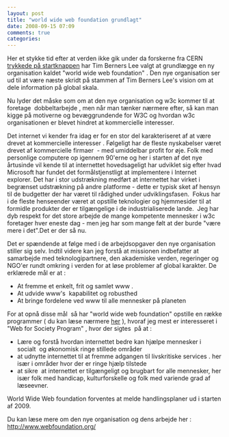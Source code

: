 ```yaml
---
layout: post
title: "world wide web foundation grundlagt"
date: 2008-09-15 07:09
comments: true 
categories: 
---
```

Her et stykke tid efter at verden ikke gik under da forskerne fra CERN<a href="http://www.labnews.co.uk/laboratory_article.php/3753/2/lhc-at-cern-powers-up-successfully"> trykkede på startknappen</a> har Tim Berners Lee valgt at grundlægge en ny organisation kaldet "world wide web foundation" . Den nye organisation ser ud til at være næste skridt på stammen af Tim Berners Lee's vision om at dele information på global skala.

Nu lyder det måske som om at den nye organisation og w3c kommer til at foretage  dobbeltarbejde , men når man tænker nærmere efter, så kan man kigge på motiverne og bevæggrundende for W3C og hvordan w3c organisationen er blevet hindret at kommercielle interesser.

Det internet vi kender fra idag er for en stor del karakteriseret af at være drevet at kommercielle interesser . Følgeligt har de fleste nyskabelser været drevet af kommercielle firmaer  - med umiddelbar profit for øje. Folk med personlige computere op igennem 90'erne og her i starten af det nye årtusinde vil kende til at internettet hovedsageligt har udviklet sig efter hvad Microsoft har fundet det formålstjenstligt at implementere i Internet explorer. Det har i stor udstrækning medført at internettet har virket i begrænset udstrækning på andre platforme - dette er typisk sket af hensyn til de budgetter der har været til rådighed under udviklingsfasen.  Fokus har i de fleste henseender været at opstille teknologier og hjemmesider til at formidle produkter der er tilgængelige i de industrialiserede lande.  Jeg har dyb respekt for det store arbejde de mange kompetente mennesker i w3c foretager hver eneste dag - men jeg har som mange følt at der burde "være mere i det".Det er der så nu.

Det er spændende at følge med i de arbejdsopgaver den nye organisation stiller sig selv. Indtil videre kan jeg forstå at missionen indbefatter at samarbejde med teknologipartnere, den akademiske verden, regeringer og NGO'er rundt omkring i verden for at løse problemer af global karakter. De erklærede mål er at :
<ul>
	<li>At fremme et enkelt, frit og samlet www .</li>
	<li>At udvide www's  kapabilitet og robusthed</li>
	<li>At bringe fordelene ved www til alle mennesker på planeten</li>
</ul>
For at opnå disse mål  så har "world wide web foundation" opstille en række programmer ( du kan læse nærmere <a href="http://www.webfoundation.org/faq/">her</a> ), hvoraf jeg mest er interesseret i "Web for Society Program" , hvor der sigtes  på at :
<ul>
	<li>Lære og forstå hvordan internettet bedre kan hjælpe mennesker i socialt  og økonomisk ringe stillede områder</li>
	<li>at udnytte internettet til at fremme adgangen til livskritiske services . her især i områder hvor der er ringe hjælp tilstede</li>
	<li>at sikre  at internettet er tilgængeligt og brugbart for alle mennesker, her især folk med handicap, kulturforskelle og folk med variende grad af læseevner.</li>
</ul>
World Wide Web foundation forventes at melde handlingsplaner ud i starten af 2009.

Du kan læse mere om den nye organisation og dens arbejde her : <a href="http://www.webfoundation.org/">http://www.webfoundation.org/</a>
